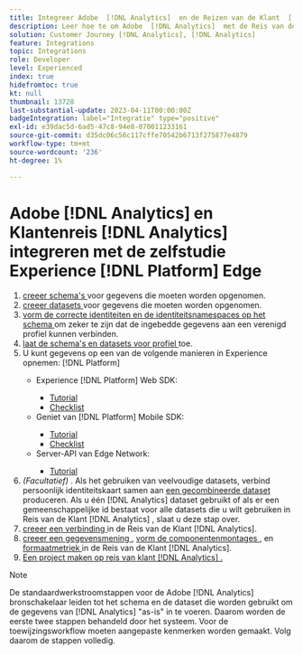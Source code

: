 ```yaml
---
title: Integreer Adobe  [!DNL Analytics]  en de Reizen van de Klant  [!DNL Analytics]  met de ervaring  [!DNL Platform]  zelfstudie van Edge
description: Leer hoe te om Adobe  [!DNL Analytics]  met de Reis van de Klant  [!DNL Analytics]  te integreren gebruikend AEP Web SDK, AEP Mobiele SDK, of de Server API van de Edge Network.
solution: Customer Journey [!DNL Analytics], [!DNL Analytics]
feature: Integrations
topic: Integrations
role: Developer
level: Experienced
index: true
hidefromtoc: true
kt: null
thumbnail: 13728
last-substantial-update: 2023-04-11T00:00:00Z
badgeIntegration: label="Integratie" type="positive"
exl-id: e39dac5d-6ad5-47c8-94e8-070011233161
source-git-commit: d35dc06c56c117cffe70542b6713f275877e4879
workflow-type: tm+mt
source-wordcount: '236'
ht-degree: 1%

---
```


# Adobe [!DNL Analytics] en Klantenreis [!DNL Analytics] integreren met de zelfstudie Experience [!DNL Platform] Edge

<ol>
    <li><a href="https://experienceleague.adobe.com/nl?lang=en#dashboard/learning" _target="_blank" rel="noopener noreferrer"> creeer schema's </a> voor gegevens die moeten worden opgenomen.</li>
    <li><a href="https://experienceleague.adobe.com/docs/platform-learn/tutorials/data-ingestion/create-datasets-and-ingest-data.html?lang=nl-NL" _target="_blank" rel="noopener noreferrer"> creeer datasets </a> voor gegevens die moeten worden opgenomen.</a></li>
    <li><a href="https://experienceleague.adobe.com/docs/platform-learn/tutorials/identities/label-ingest-and-verify-identity-data.html?lang=nl-NL" _target="_blank" rel="noopener noreferrer"> vorm de correcte identiteiten en de identiteitsnamespaces op het schema </a> om zeker te zijn dat de ingebedde gegevens aan een verenigd profiel kunnen verbinden.</li> 
    <li><a href="https://experienceleague.adobe.com/docs/platform-learn/tutorials/profiles/bring-data-into-the-real-time-customer-profile.html?lang=nl-NL" _target="_blank" rel="noopener noreferrer"> laat de schema's en datasets voor profiel </a> toe.</li>
    <li>U kunt gegevens op een van de volgende manieren in Experience opnemen: [!DNL Platform]</li>
        <ul>
            <li>Experience [!DNL Platform] Web SDK:</li>
                <ul>
                    <li><a href="https://experienceleague.adobe.com/docs/platform-learn/implement-web-sdk/overview.html?lang=nl-NL" _target="_blank" rel="noopener noreferrer">Tutorial</a></li>
                    <li><a href="https://experienceleague.adobe.com/docs/analytics/implementation/aep-edge/web-sdk/overview.html?lang=nl-NL" _target="_blank" rel="noopener noreferrer">Checklist</a></li>
                </ul>
            <li>Geniet van [!DNL Platform] Mobile SDK:</li>
                <ul>
                    <li><a href="https://experienceleague.adobe.com/docs/platform-learn/data-collection/mobile-sdk/create-mobile-properties.html?lang=nl-NL" _target="_blank" rel="noopener noreferrer">Tutorial</a></li>
                    <li><a href="https://experienceleague.adobe.com/docs/analytics/implementation/aep-edge/mobile-sdk/overview.html?lang=nl-NL" _target="_blank" rel="noopener noreferrer">Checklist</a></li>
                </ul></li>
            <li>Server-API van Edge Network:</li>
                <ul>
                    <li><a href="https://experienceleague.adobe.com/docs/experience-platform/edge-network-server-api/interacting-other-adobe-solutions/interacting-adobe-analytics.html?lang=nl-NL" _target="_blank" rel="noopener noreferrer">Tutorial</a></li>
                </ul>
       </ul>
    <li><i> (Facultatief) </i>. Als het gebruiken van veelvoudige datasets, verbind persoonlijk identiteitskaart samen aan <a href="https://experienceleague.adobe.com/docs/analytics-platform/using/cja-connections/combined-dataset.html?lang=nl-NL" _target="_blank" rel="noopener noreferrer"> een gecombineerde dataset </a> produceren. Als u één [!DNL Analytics] dataset gebruikt of als er een gemeenschappelijke id bestaat voor alle datasets die u wilt gebruiken in Reis van de Klant [!DNL Analytics] , slaat u deze stap over.</li>
    <li><a href="https://experienceleague.adobe.com/docs/customer-journey-analytics-learn/tutorials/connections/connecting-customer-journey-analytics-to-data-sources-in-platform.html?lang=nl-NL" _target="_blank" rel="noopener noreferrer"> creeer een verbinding </a> in de Reis van de Klant [!DNL Analytics].</li>
    <li><a href="https://experienceleague.adobe.com/docs/customer-journey-analytics-learn/tutorials/data-views/basic-configuration-for-data-views.html?lang=nl-NL" _target="_blank" rel="noopener noreferrer"> creeer een gegevensmening </a>, <a href="https://experienceleague.adobe.com/docs/customer-journey-analytics-learn/tutorials/data-views/configuring-component-settings-in-data-views.html?lang=nl-NL" _target="_blank" rel="noopener noreferrer"> vorm de componentenmontages </a>, en <a href="https://experienceleague.adobe.com/docs/customer-journey-analytics-learn/tutorials/data-views/formatting-metrics-in-data-views.html?lang=nl-NL" _target="_blank" rel="noopener noreferrer"> formaatmetriek </a> in de Reis van de Klant [!DNL Analytics].
    <li><a href="https://experienceleague.adobe.com/docs/customer-journey-analytics-learn/tutorials/analysis-workspace/workspace-projects/build-a-new-project.html?lang=nl-NL" _target="_blank" rel="noopener noreferrer">Een project maken op reis van klant [!DNL Analytics] .</a></li>
</ol>

>[!NOTE]
>
>De standaardwerkstroomstappen voor de Adobe [!DNL Analytics] bronschakelaar leiden tot het schema en de dataset die worden gebruikt om de gegevens van [!DNL Analytics] &quot;as-is&quot; in te voeren. Daarom worden de eerste twee stappen behandeld door het systeem. Voor de toewijzingsworkflow moeten aangepaste kenmerken worden gemaakt. Volg daarom de stappen volledig.
